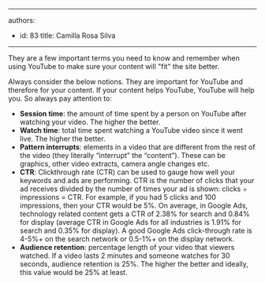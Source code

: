 

---
authors:
  - id: 83
    title: Camilla Rosa Silva
---




<span class='intro'> <p>They are a few important terms you need to know and remember when using YouTube to make sure your content will &quot;fit&quot; the site better.<br></p> </span>

<p>Always consider the below notions. They are important for YouTube and therefore for your content. If your content helps YouTube, YouTube will help you. So always pay attention to&#58;<br></p><ul><li><strong>Session time</strong>&#58; the amount of time spent by a person on YouTube after watching your video. The higher the better.</li><li><strong>Watch time</strong>&#58; total time spent watching a YouTube video since it went live. The higher the better.</li><li><strong>Pattern interrupts</strong>&#58; elements in a video that are different from the rest of the video (they literally “interrupt” the “content”). These can be graphics, other video extracts, camera angle changes etc.</li><li><strong>CTR</strong>&#58; Clickthrough rate (CTR) can be used to gauge how well your keywords and ads are performing. CTR is the number of clicks that your ad receives divided by the number of times your ad is shown&#58; clicks ÷ impressions = CTR. For example, if you had 5 clicks and 100 impressions, then your CTR would be 5%. On average, in Google&#160;Ads, technology related content gets a CTR of 2.38% for search and 0.84% for display (average CTR in Google&#160;Ads for all industries is 1.91% for search and 0.35% for display). A good Google&#160;Ads&#160;click-through rate is 4-5%+ on the search network or 0.5-1%+ on the display network.</li><li><strong>Audience retention</strong>&#58; percentage length of your video that viewers watched. If a video lasts 2 minutes and someone watches for 30 seconds, audience retention is 25%. The higher the better and ideally, this value would be 25% at least.</li></ul>


